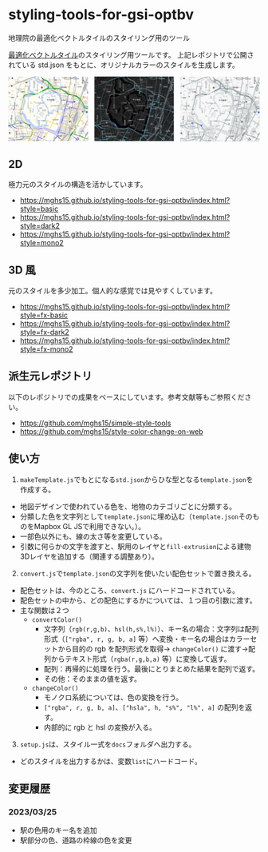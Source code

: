 # styling-tools-for-gsi-optbv
地理院の最適化ベクトルタイルのスタイリング用のツール

[最適化ベクトルタイル](https://github.com/gsi-cyberjapan/optimal_bvmap)のスタイリング用ツールです。
上記レポジトリで公開されている std.json をもとに、オリジナルカラーのスタイルを生成します。

![サンプル](./sample.png)
## 2D
極力元のスタイルの構造を活かしています。
* https://mghs15.github.io/styling-tools-for-gsi-optbv/index.html?style=basic
* https://mghs15.github.io/styling-tools-for-gsi-optbv/index.html?style=dark2
* https://mghs15.github.io/styling-tools-for-gsi-optbv/index.html?style=mono2
## 3D 風
元のスタイルを多少加工。個人的な感覚では見やすくしています。
* https://mghs15.github.io/styling-tools-for-gsi-optbv/index.html?style=fx-basic
* https://mghs15.github.io/styling-tools-for-gsi-optbv/index.html?style=fx-dark2
* https://mghs15.github.io/styling-tools-for-gsi-optbv/index.html?style=fx-mono2

## 派生元レポジトリ
以下のレポジトリでの成果をベースにしています。参考文献等もご参照ください。
* https://github.com/mghs15/simple-style-tools
* https://github.com/mghs15/style-color-change-on-web

## 使い方
1. `makeTemplate.js`でもとになる`std.json`からひな型となる`template.json`を作成する。
  * 地図デザインで使われている色を、地物のカテゴリごとに分類する。
  * 分類した色を文字列として`template.json`に埋め込む（`template.json`そのものをMapbox GL JSで利用できない。）。
  * 一部色以外にも、線の太さ等を変更している。
  * 引数に何らかの文字を渡すと、駅用のレイヤと`fill-extrusion`による建物3Dレイヤを追加する（関連する調整あり）。
2. `convert.js`で`template.json`の文字列を使いたい配色セットで置き換える。
  * 配色セットは、今のところ、`convert.js` にハードコードされている。
  * 配色セットの中から、どの配色にするかについては、１つ目の引数に渡す。
  * 主な関数は２つ
    * `convertColor()`
      * 文字列（`rgb(r,g,b)`、`hsl(h,s%,l%)`）、キー名の場合：文字列は配列形式（`["rgba", r, g, b, a]` 等）へ変換・キー名の場合はカラーセットから目的の rgb を配列形式を取得→ `changeColor()` に渡す→配列からテキスト形式（`rgba(r,g,b,a)` 等）に変換して返す。
      * 配列：再帰的に処理を行う。最後にとりまとめた結果を配列で返す。
      * その他：そのままの値を返す。
    * `changeColor()`
      * モノクロ系統については、色の変換を行う。
      * `["rgba", r, g, b, a]`、`["hsla", h, "s%", "l%", a]` の配列を返す。
      * 内部的に rgb と hsl の変換が入る。
3. `setup.js`は、スタイル一式を`docs`フォルダへ出力する。
  * どのスタイルを出力するかは、変数`list`にハードコード。

## 変更履歴
### 2023/03/25
* 駅の色用のキー名を追加
* 駅部分の色、道路の枠線の色を変更
